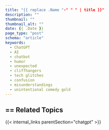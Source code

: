 ```yaml
---
title: "{{ replace .Name "-" " " | title }}"
description: ""
thumbnail: ""
thumbnail_alt: ""
date: {{ .Date }}
page_type: "post"
schema: "article"
keywords:
  - ChatGPT
  - AI
  - chatbot
  - humor
  - unexpected
  - cliffhangers
  - tech glitches
  - confusion
  - misunderstandings
  - unintentional comedy gold
---
```


<!-- {{< figure src="/images/lighthouse.webp" alt="sunset lighthouse" caption=">An elephant at sunset" >}} -->

## == Related Topics

{{< internal_links parentSection="chatgpt" >}}
